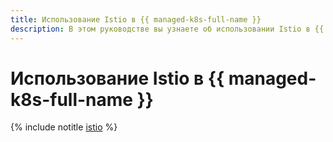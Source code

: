 ```yaml
---
title: Использование Istio в {{ managed-k8s-full-name }}
description: В этом руководстве вы узнаете об использовании Istio в {{ managed-k8s-name }}.
---
```


# Использование Istio в {{ managed-k8s-full-name }}

{% include notitle [istio](../../_tutorials/k8s/istio.md) %}